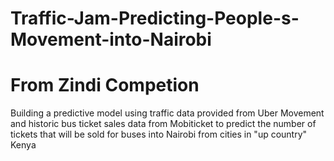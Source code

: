 # Traffic-Jam-Predicting-People-s-Movement-into-Nairobi
# From Zindi Competion

Building a predictive model using traffic data provided from Uber Movement and historic bus ticket sales data from Mobiticket to predict the number of tickets that will be sold for buses into Nairobi from cities in "up country" Kenya
